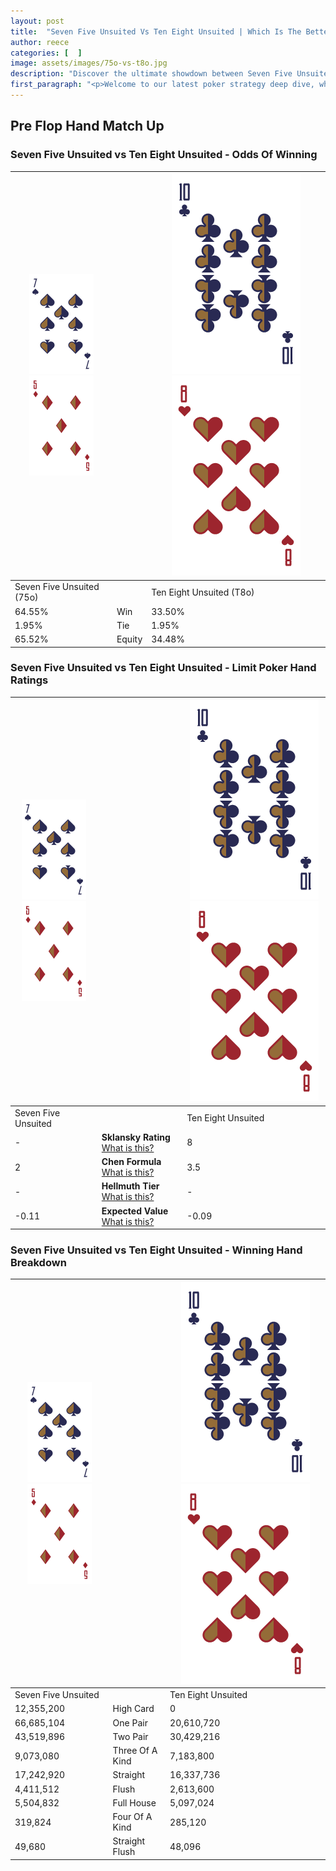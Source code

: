 ```yaml
---
layout: post
title:  "Seven Five Unsuited Vs Ten Eight Unsuited | Which Is The Better Hand In Poker? A Complete Guide"
author: reece
categories: [  ]
image: assets/images/75o-vs-t8o.jpg
description: "Discover the ultimate showdown between Seven Five Unsuited and Ten Eight Unsuited in poker! Uncover the odds, strategies, and scenarios where one hand triumphs over the other. Get ready to up your poker game with this thrilling analysis."
first_paragraph: "<p>Welcome to our latest poker strategy deep dive, where we're pitting two distinct hands against each other in a high-stakes showdown: Seven Five Unsuited vs Ten Eight Unsuited.</p><p>In the dynamic world of poker, every decision counts, and knowing which hand holds the upper hand is key to your success at the table.</p><p>In this article, we'll dissect these two hands, explore the scenarios where one dominates the other, and equip you with the knowledge to make strategic choices that can tip the odds in your favor.</p><p>Get ready to unravel the intriguing dynamics of these poker hands and elevate your game to new heights.</p>"
---
```




[comment]: # (sp0)

## Pre Flop Hand Match Up

<div class="table hand-ratings" markdown="1"> 



### Seven Five Unsuited vs Ten Eight Unsuited - Odds Of Winning


    
| ![image info](assets/images/hand1/7.png) ![image info](assets/images/hand1/5o.png) |  | ![image info](assets/images/hand2/T.png) ![image info](assets/images/hand2/8o.png) |
| -------- | -------- | -------- |
| Seven Five Unsuited (75o) |  | Ten Eight Unsuited (T8o) |
| 64.55% | Win | 33.50% |
| 1.95% | Tie | 1.95% |
| 65.52% | Equity | 34.48% |




[comment]: # (sp1)



### Seven Five Unsuited vs Ten Eight Unsuited - Limit Poker Hand Ratings


    
| ![image info](assets/images/hand1/7.png) ![image info](assets/images/hand1/5o.png) |  | ![image info](assets/images/hand2/T.png) ![image info](assets/images/hand2/8o.png) |
| -------- | -------- | -------- |
| Seven Five Unsuited |  | Ten Eight Unsuited |
| - | **Sklansky Rating** [What is this?](/sklansky-rating-explained) | 8 |
| 2 | **Chen Formula** [What is this?](/chen-formula-explained) | 3.5 |
| - | **Hellmuth Tier** [What is this?](/Hellmuth-tier-explained) | - |
| -0.11 | **Expected Value** [What is this?](/expected-value-explained) | -0.09 |




[comment]: # (sp2)



### Seven Five Unsuited vs Ten Eight Unsuited - Winning Hand Breakdown


    
| ![image info](assets/images/hand1/7.png) ![image info](assets/images/hand1/5o.png) |  | ![image info](assets/images/hand2/T.png) ![image info](assets/images/hand2/8o.png) |
| -------- | -------- | -------- |
| Seven Five Unsuited |  | Ten Eight Unsuited |
| 12,355,200 | High Card | 0 |
| 66,685,104 | One Pair | 20,610,720 |
| 43,519,896 | Two Pair | 30,429,216 |
| 9,073,080 | Three Of A Kind | 7,183,800 |
| 17,242,920 | Straight | 16,337,736 |
| 4,411,512 | Flush | 2,613,600 |
| 5,504,832 | Full House | 5,097,024 |
| 319,824 | Four Of A Kind | 285,120 |
| 49,680 | Straight Flush | 48,096 |




[comment]: # (sp3)



</div>

[comment]: # (sp4)



[comment]: # (sp5)

